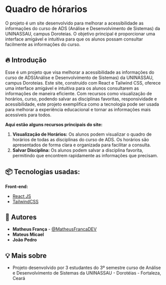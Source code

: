 # Quadro de hórarios

O projeto é um site desenvolvido para melhorar a acessibilidade as informações do curso de ADS (Análise e Desenvolvimento de Sistemas) da UNINASSAU, campus Doroteias. O objetivo principal é proporcionar uma interface amigável e intuitiva para que os alunos possam consultar facilmente as informações do curso.

## 🔥 Introdução

Esse é um projeto que visa melhorar a acessibilidade as informações do curso de ADS(Análise e Desenvolvimento de Sistemas) da UNINASSAU, campus Doroteias. Este site, construído com React e Tailwind CSS, oferece uma interface amigável e intuitiva para os alunos consultarem as informações de maneira eficiente. Com recursos como visualização de horários, curso, podendo salvar as disciplinas favoritas, responsividade e acessibilidade, este projeto exemplifica como a tecnologia pode ser usada para melhorar a experiência educacional e tornar as informações mais acessíveis para todos.

**Aqui estão alguns recursos principais do site:**

<ol>
    <li>
    <strong>Visualização de Horários:</strong> Os alunos podem visualizar o quadro de horários de todas as disciplinas do curso de ADS. Os horários são apresentados de forma clara e organizada para facilitar a consulta.
    </li>
    <li>
    <strong>Salvar Disciplina:</strong> Os alunos podem salvar a disciplina favorita, permitindo que encontrem rapidamente as informações que precisam.
    </li>
</ol>

## 📦 Tecnologias usadas:

**Front-end:**

- [React JS](https://react.dev/)
- [TailwindCSS](https://tailwindcss.com/)

## 👷 Autores

- **Matheus França** - [@MatheusFrancaDEV](https://github.com/MatheusFrancaDEV)
- **Mateus Micael**
- **João Pedro**

## 💡 Mais sobre

- Projeto desenvolvido por 3 estudantes do 3º semestre curso de Análise e Desenvolvimento de Sistemas da UNINASSAU - Dorotéias - Fortaleza, Ceará